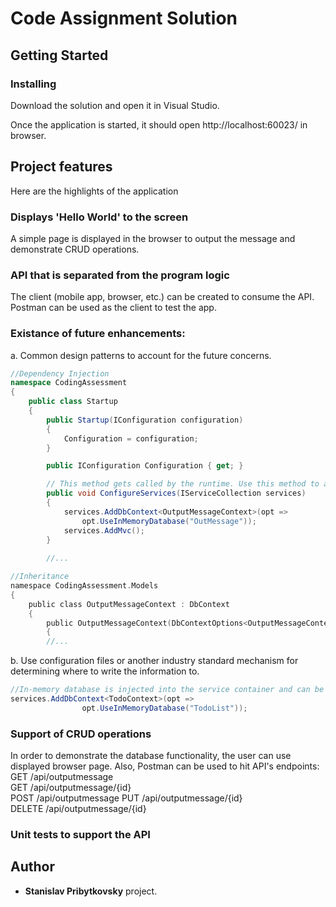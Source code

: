 # Code Assignment Solution  



## Getting Started

### Installing

Download the solution and open it in Visual Studio. 

Once the application is started, it should open http://localhost:60023/ in browser.

## Project features

Here are the highlights of the application

### Displays 'Hello World' to the screen

A simple page is displayed in the browser to output the message and demonstrate CRUD operations.

### API that is separated from the program logic

The client (mobile app, browser, etc.) can be created to consume the API. Postman can be used as the client to test the app.

### Existance of future enhancements:
a. Common design patterns to account for the future concerns. 

```csharp
//Dependency Injection
namespace CodingAssessment
{
    public class Startup
    {
        public Startup(IConfiguration configuration)
        {
            Configuration = configuration;
        }

        public IConfiguration Configuration { get; }

        // This method gets called by the runtime. Use this method to add services to the container.
        public void ConfigureServices(IServiceCollection services)
        {
            services.AddDbContext<OutputMessageContext>(opt =>
                opt.UseInMemoryDatabase("OutMessage"));
            services.AddMvc();
        }
        
        //...
```

```c
//Inheritance
namespace CodingAssessment.Models
{
    public class OutputMessageContext : DbContext
    {
        public OutputMessageContext(DbContextOptions<OutputMessageContext> options) : base(options)
        {
		//...
```

b. Use configuration files or another industry standard mechanism for determining where to write the information to.

```csharp
//In-memory database is injected into the service container and can be replaced by another DB
services.AddDbContext<TodoContext>(opt => 
                opt.UseInMemoryDatabase("TodoList"));
```
### Support of CRUD operations
In order to demonstrate the database functionality, the user can use displayed browser page.
Also, Postman can be used to hit API's endpoints:       
GET /api/outputmessage     
GET /api/outputmessage/{id}     
POST /api/outputmessage 
PUT /api/outputmessage/{id}      
DELETE /api/outputmessage/{id} 

### Unit tests to support the API


## Author

* **Stanislav Pribytkovsky** project.